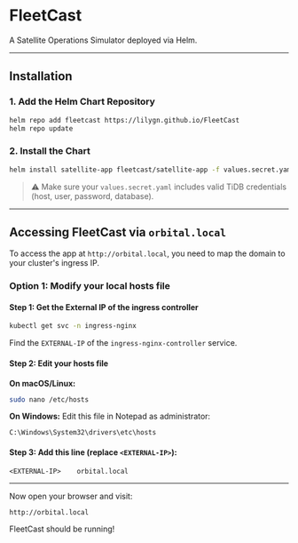 # FleetCast

A Satellite Operations Simulator deployed via Helm.

---

## Installation

### 1. Add the Helm Chart Repository

```bash
helm repo add fleetcast https://lilygn.github.io/FleetCast
helm repo update
```

### 2. Install the Chart

```bash
helm install satellite-app fleetcast/satellite-app -f values.secret.yaml
```

> ⚠️ Make sure your `values.secret.yaml` includes valid TiDB credentials (host, user, password, database).

---

## Accessing FleetCast via `orbital.local`

To access the app at `http://orbital.local`, you need to map the domain to your cluster's ingress IP.

### Option 1: Modify your local hosts file

#### Step 1: Get the External IP of the ingress controller

```bash
kubectl get svc -n ingress-nginx
```

Find the `EXTERNAL-IP` of the `ingress-nginx-controller` service.

#### Step 2: Edit your hosts file

**On macOS/Linux:**

```bash
sudo nano /etc/hosts
```

**On Windows:**
Edit this file in Notepad as administrator:

```
C:\Windows\System32\drivers\etc\hosts
```

#### Step 3: Add this line (replace `<EXTERNAL-IP>`):

```
<EXTERNAL-IP>    orbital.local
```

---

Now open your browser and visit:

```
http://orbital.local
```

FleetCast should be running!
